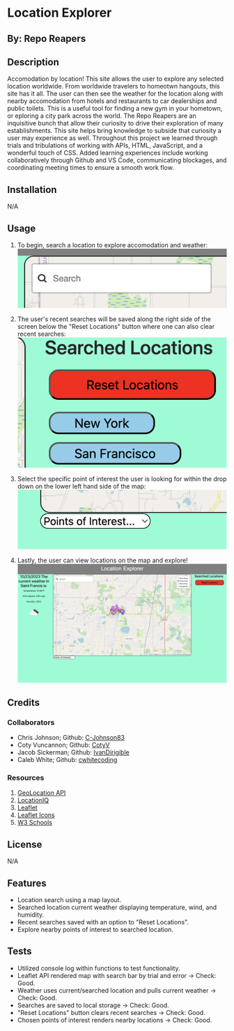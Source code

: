 # Location Explorer
## By: Repo Reapers

## Description

Accomodation by location! This site allows the user to explore any selected location worldwide. From worldwide travelers to homeotwn hangouts, this site has it all. The user can then see the weather for the location along with nearby accomodation from hotels and restaurants to car dealerships and public toilets. This is a useful tool for finding a new gym in your hometown, or eploring a city park across the world. The Repo Reapers are an inquisitive bunch that allow their curiosity to drive their exploration of many establishments. This site helps bring knowledge to subside that curiosity a user may experience as well. Throughout this project we learned through trials and tribulations of working with APIs, HTML, JavaScript, and a wonderful touch of CSS. Added learning experiences include working collaboratively through Github and VS Code, communicating blockages, and coordinating meeting times to ensure a smooth work flow. 

## Installation

N/A

## Usage

1. To begin, search a location to explore accomodation and weather:
![Search Bar](/assets/images/readme/searchbar.png)


2. The user's recent searches will be saved along the right side of the screen below the "Reset Locations" button where one can also clear recent searches:
![Recent History](/assets/images/readme/recentHistory.png)


3. Select the specific point of interest the user is looking for within the drop down on the lower left hand side of the map:
![Points of Interest](/assets/images/readme/POIbutton.png)


4. Lastly, the user can view locations on the map and explore!
![Explore](/assets/images/readme/explore.png)

## Credits

### Collaborators
- Chris Johnson; Github: [C-Johnson83](https://github.com/C-Johnson83)
- Coty Vuncannon; Github: [CotyV](https://github.com/CotyV)
- Jacob Sickerman; Github: [IvanDirigible](https://github.com/IvanDirigible)
- Caleb White; Github: [cwhitecoding](https://github.com/cwhitecoding)

### Resources

1. [GeoLocation API](https://developer.mozilla.org/en-US/docs/Web/API/Geolocation_API)
2. [LocationIQ](https://docs.locationiq.com/docs)
3. [Leaflet](https://leafletjs.com/reference.html)
4. [Leaflet Icons](https://leafletjs.com/examples/custom-icons/)
5. [W3 Schools](https://www.w3schools.com/)

## License

N/A

## Features

- Location search using a map layout.
- Searched location current weather displaying temperature, wind, and humidity.
- Recent searches saved with an option to "Reset Locations".
- Explore nearby points of interest to searched location.

## Tests

- Utilized console log within functions to test functionality.
- Leaflet API rendered map with search bar by trial and error -> Check: Good.
- Weather uses current/searched location and pulls current weather -> Check: Good.
- Searches are saved to local storage -> Check: Good.
- "Reset Locations" button clears recent searches -> Check: Good.
- Chosen points of interest renders nearby locations -> Check: Good.